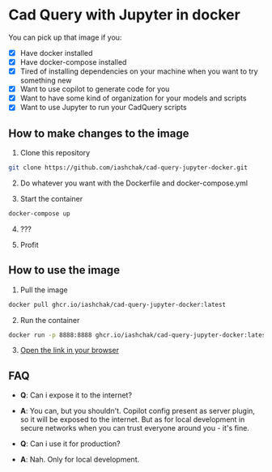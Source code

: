 # Cad Query with Jupyter in docker

You can pick up that image if you:
- [X] Have docker installed
- [X] Have docker-compose installed
- [X] Tired of installing dependencies on your machine when you want to try something new
- [X] Want to use copilot to generate code for you
- [X] Want to have some kind of organization for your models and scripts
- [X] Want to use Jupyter to run your CadQuery scripts

## How to make changes to the image
1. Clone this repository
```bash
git clone https://github.com/iashchak/cad-query-jupyter-docker.git
```

2. Do whatever you want with the Dockerfile and docker-compose.yml

3. Start the container
```bash
docker-compose up
```

4. ???

5. Profit

## How to use the image
1. Pull the image
```bash
docker pull ghcr.io/iashchak/cad-query-jupyter-docker:latest
```

2. Run the container
```bash
docker run -p 8888:8888 ghcr.io/iashchak/cad-query-jupyter-docker:latest
```

3. [Open the link in your browser](http://localhost:8888)

## FAQ
- **Q**: Can i expose it to the internet?
- **A**: You can, but you shouldn't. Copilot config present as server plugin, so it will be exposed to the internet. But as for local development in secure networks when you can trust everyone around you - it's fine.

- **Q**: Can i use it for production?
- **A**: Nah. Only for local development.

